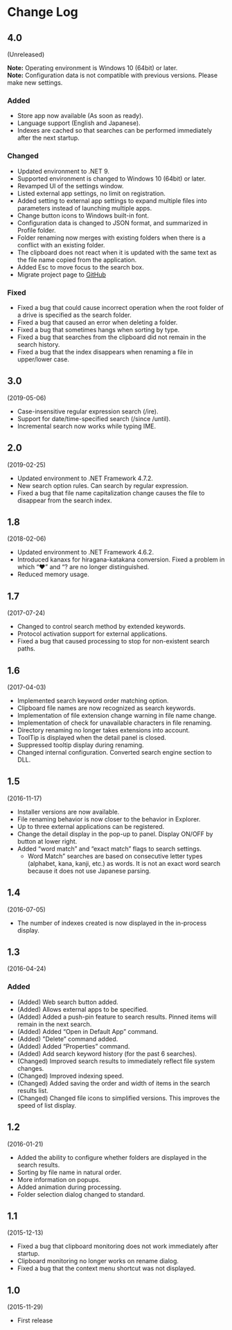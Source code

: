 # Change Log

## 4.0
(Unreleased)

**Note:** Operating environment is Windows 10  (64bit) or later.  
**Note:** Configuration data is not compatible with previous versions. Please make new settings.

### Added

- Store app now available (As soon as ready).
- Language support (English and Japanese).
- Indexes are cached so that searches can be performed immediately after the next startup.

### Changed

- Updated environment to .NET 9.
- Supported environment is changed to Windows 10 (64bit) or later.
- Revamped UI of the settings window.
- Listed external app settings, no limit on registration.
- Added setting to external app settings to expand multiple files into parameters instead of launching multiple apps.
- Change button icons to Windows built-in font.
- Configuration data is changed to JSON format, and summarized in Profile folder.
- Folder renaming now merges with existing folders when there is a conflict with an existing folder.
- The clipboard does not react when it is updated with the same text as the file name copied from the application.
- Added Esc to move focus to the search box.
- Migrate project page to [GitHub](https://github.com/neelabo/RealtimeSearch)

### Fixed

- Fixed a bug that could cause incorrect operation when the root folder of a drive is specified as the search folder.
- Fixed a bug that caused an error when deleting a folder.
- Fixed a bug that sometimes hangs when sorting by type.
- Fixed a bug that searches from the clipboard did not remain in the search history.
- Fixed a bug that the index disappears when renaming a file in upper/lower case.

## 3.0
(2019-05-06)

- Case-insensitive regular expression search (/ire).
- Support for date/time-specified search (/since /until).
- Incremental search now works while typing IME.

## 2.0
(2019-02-25)

- Updated environment to .NET Framework 4.7.2.
- New search option rules. Can search by regular expression.
- Fixed a bug that file name capitalization change causes the file to disappear from the search index.

## 1.8
(2018-02-06)

- Updated environment to .NET Framework 4.6.2.
- Introduced kanaxs for hiragana-katakana conversion. Fixed a problem in which “♥” and “? are no longer distinguished.
- Reduced memory usage.

## 1.7
(2017-07-24)

- Changed to control search method by extended keywords.
- Protocol activation support for external applications.
- Fixed a bug that caused processing to stop for non-existent search paths.

## 1.6
(2017-04-03)

- Implemented search keyword order matching option.
- Clipboard file names are now recognized as search keywords.
- Implementation of file extension change warning in file name change.
- Implementation of check for unavailable characters in file renaming.
- Directory renaming no longer takes extensions into account.
- ToolTip is displayed when the detail panel is closed.
- Suppressed tooltip display during renaming.
- Changed internal configuration. Converted search engine section to DLL.

## 1.5
(2016-11-17)

- Installer versions are now available.
- File renaming behavior is now closer to the behavior in Explorer.
- Up to three external applications can be registered.
- Change the detail display in the pop-up to panel. Display ON/OFF by button at lower right.
- Added “word match” and “exact match” flags to search settings.
    - Word Match” searches are based on consecutive letter types (alphabet, kana, kanji, etc.) as words. It is not an exact word search because it does not use Japanese parsing.

## 1.4
(2016-07-05)

- The number of indexes created is now displayed in the in-process display.

## 1.3
(2016-04-24)

### Added
- (Added) Web search button added.
- (Added) Allows external apps to be specified.
- (Added) Added a push-pin feature to search results. Pinned items will remain in the next search.
- (Added) Added “Open in Default App” command.
- (Added) "Delete” command added.
- (Added) Added “Properties” command.
- (Added) Add search keyword history (for the past 6 searches).
- (Changed) Improved search results to immediately reflect file system changes.
- (Changed) Improved indexing speed.
- (Changed) Added saving the order and width of items in the search results list.
- (Changed) Changed file icons to simplified versions. This improves the speed of list display.


## 1.2 
(2016-01-21)

- Added the ability to configure whether folders are displayed in the search results.
- Sorting by file name in natural order.
- More information on popups.
- Added animation during processing.
- Folder selection dialog changed to standard.

## 1.1
(2015-12-13)

- Fixed a bug that clipboard monitoring does not work immediately after startup.
- Clipboard monitoring no longer works on rename dialog.
- Fixed a bug that the context menu shortcut was not displayed.

## 1.0
(2015-11-29)

- First release